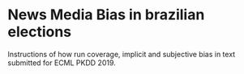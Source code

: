 # News Media Bias in brazilian elections

Instructions of how run coverage, implicit and subjective bias in text submitted for ECML PKDD 2019.


